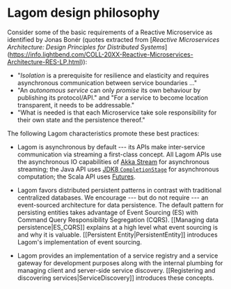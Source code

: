 <!--- Copyright (C) Lightbend Inc. <https://www.lightbend.com> -->
# Lagom design philosophy

Consider some of the basic requirements of a Reactive Microservice as identified by Jonas Bonér (quotes extracted from [*Reactive Microservices Architecture: Design Principles for Distributed Systems*] (https://info.lightbend.com/COLL-20XX-Reactive-Microservices-Architecture-RES-LP.html)):

* "*Isolation* is a prerequisite for resilience and elasticity and requires asynchronous communication between service boundaries ..."
* "An *autonomous service* can only *promise* its own behaviour by publishing its protocol/API." and "For a service to become location transparent, it needs to be addressable."
* "What is needed is that each Microservice take sole responsibility for their own state and the persistence thereof."

The following Lagom characteristics promote these best practices:

* Lagom is asynchronous by default --- its APIs make inter-service communication via streaming a first-class concept. All Lagom APIs use the asynchronous IO capabilities of [Akka Stream](https://akka.io/) for asynchronous streaming; the Java API uses [JDK8 `CompletionStage`](https://docs.oracle.com/javase/8/docs/api/java/util/concurrent/CompletionStage.html)  for asynchronous computation; the Scala API uses [Futures](https://www.scala-lang.org/files/archive/api/2.12.x/scala/concurrent/Future.html).

* Lagom favors distributed persistent patterns in contrast with traditional centralized databases. We encourage --- but do not require --- an event-sourced architecture for data persistence. The default pattern for persisting entities takes advantage of Event Sourcing (ES) with Command Query Responsibility Segregation (CQRS). [[Managing data persistence|ES_CQRS]] explains at a high level what event sourcing is and why it is valuable. [[Persistent Entity|PersistentEntity]] introduces Lagom's implementation of event sourcing.

* Lagom provides an implementation of a service registry and a service gateway for development purposes along with the internal plumbing for managing client and server-side service discovery. [[Registering and discovering services|ServiceDiscovery]] introduces these concepts.
